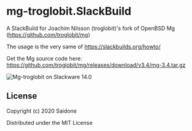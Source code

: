 # mg-troglobit.SlackBuild

A SlackBuild for Joachim Nilsson (troglobit)'s fork of OpenBSD Mg (https://github.com/troglobit/mg)

The usage is the very same of https://slackbuilds.org/howto/

Get the Mg source code here: https://github.com/troglobit/mg/releases/download/v3.4/mg-3.4.tar.gz

![Mg-troglobit on Slackware 14.0](https://i.postimg.cc/htfV3k6x/mg33.png "Mg-troglobit on Slackware 14.0")

## License
Copyright (c) 2020 Saidone

Distributed under the MIT License
